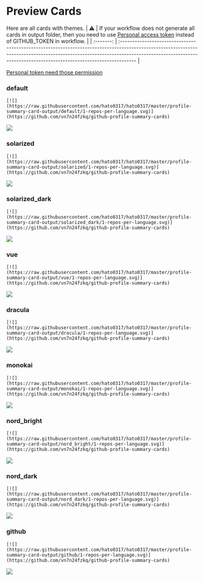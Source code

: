 
# Preview Cards

Here are all cards with themes.
| :warning: | If your workflow does not generate all cards in output folder, then you need to use [Personal access token](https://docs.github.com/en/actions/configuring-and-managing-workflows/creating-and-storing-encrypted-secrets) instead of GITHUB_TOKEN in workflow. |
| :-------: | :------------------------------------------------------------------------------------------------------------------------------------------------------------------------------------------------------------------------------------------------ |

[Personal token need those permission](https://github.com/vn7n24fzkq/github-profile-summary-cards/wiki/Personal-access-token-permissions)


### default


```
[![](https://raw.githubusercontent.com/hato0317/hato0317/master/profile-summary-card-output/default/1-repos-per-language.svg)](https://github.com/vn7n24fzkq/github-profile-summary-cards)
```
![](https://raw.githubusercontent.com/hato0317/hato0317/master/profile-summary-card-output/default/1-repos-per-language.svg)


### solarized


```
[![](https://raw.githubusercontent.com/hato0317/hato0317/master/profile-summary-card-output/solarized/1-repos-per-language.svg)](https://github.com/vn7n24fzkq/github-profile-summary-cards)
```
![](https://raw.githubusercontent.com/hato0317/hato0317/master/profile-summary-card-output/solarized/1-repos-per-language.svg)


### solarized_dark


```
[![](https://raw.githubusercontent.com/hato0317/hato0317/master/profile-summary-card-output/solarized_dark/1-repos-per-language.svg)](https://github.com/vn7n24fzkq/github-profile-summary-cards)
```
![](https://raw.githubusercontent.com/hato0317/hato0317/master/profile-summary-card-output/solarized_dark/1-repos-per-language.svg)


### vue


```
[![](https://raw.githubusercontent.com/hato0317/hato0317/master/profile-summary-card-output/vue/1-repos-per-language.svg)](https://github.com/vn7n24fzkq/github-profile-summary-cards)
```
![](https://raw.githubusercontent.com/hato0317/hato0317/master/profile-summary-card-output/vue/1-repos-per-language.svg)


### dracula


```
[![](https://raw.githubusercontent.com/hato0317/hato0317/master/profile-summary-card-output/dracula/1-repos-per-language.svg)](https://github.com/vn7n24fzkq/github-profile-summary-cards)
```
![](https://raw.githubusercontent.com/hato0317/hato0317/master/profile-summary-card-output/dracula/1-repos-per-language.svg)


### monokai


```
[![](https://raw.githubusercontent.com/hato0317/hato0317/master/profile-summary-card-output/monokai/1-repos-per-language.svg)](https://github.com/vn7n24fzkq/github-profile-summary-cards)
```
![](https://raw.githubusercontent.com/hato0317/hato0317/master/profile-summary-card-output/monokai/1-repos-per-language.svg)


### nord_bright


```
[![](https://raw.githubusercontent.com/hato0317/hato0317/master/profile-summary-card-output/nord_bright/1-repos-per-language.svg)](https://github.com/vn7n24fzkq/github-profile-summary-cards)
```
![](https://raw.githubusercontent.com/hato0317/hato0317/master/profile-summary-card-output/nord_bright/1-repos-per-language.svg)


### nord_dark


```
[![](https://raw.githubusercontent.com/hato0317/hato0317/master/profile-summary-card-output/nord_dark/1-repos-per-language.svg)](https://github.com/vn7n24fzkq/github-profile-summary-cards)
```
![](https://raw.githubusercontent.com/hato0317/hato0317/master/profile-summary-card-output/nord_dark/1-repos-per-language.svg)


### github


```
[![](https://raw.githubusercontent.com/hato0317/hato0317/master/profile-summary-card-output/github/1-repos-per-language.svg)](https://github.com/vn7n24fzkq/github-profile-summary-cards)
```
![](https://raw.githubusercontent.com/hato0317/hato0317/master/profile-summary-card-output/github/1-repos-per-language.svg)

